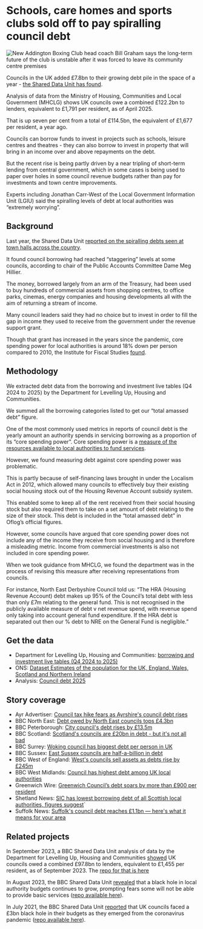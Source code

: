 # Schools, care homes and sports clubs sold off to pay spiralling council debt

![New Addington Boxing Club head coach Bill Graham says the long-term future of the club is unstable after it was forced to leave its community centre premises](https://ichef.bbci.co.uk/ace/standard/976/cpsprodpb/222f/live/2a496d00-7df5-11f0-b7e1-9f17ccfbbce5.jpg)

Councils in the UK added £7.8bn to their growing debt pile in the space of a year - [the Shared Data Unit has found](https://www.bbc.co.uk/news/articles/cq87497v8ypo).

Analysis of data from the Ministry of Housing, Communities and Local Government (MHCLG) shows UK councils owe a combined £122.2bn to lenders, equivalent to £1,791 per resident, as of April 2025.

That is up seven per cent from a total of £114.5bn, the equivalent of £1,677 per resident, a year ago.

Councils can borrow funds to invest in projects such as schools, leisure centres and theatres - they can also borrow to invest in property that will bring in an income over and above repayments on the debt. 

But the recent rise is being partly driven by a near tripling of short-term lending from central government, which in some cases is being used to paper over holes in some council revenue budgets rather than pay for investments and town centre improvements.

Experts including Jonathan Carr-West of the Local Government Information Unit (LGIU) said the spiralling levels of debt at local authorities was “extremely worrying”.

## Background

Last year, the Shared Data Unit [reported on the spiralling debts seen at town halls across the country](https://www.bbc.co.uk/news/uk-67707156).

It found council borrowing had reached “staggering” levels at some councils, according to chair of the Public Accounts Committee Dame Meg Hillier.

The money, borrowed largely from an arm of the Treasury, had been used to buy hundreds of commercial assets from shopping centres, to office parks, cinemas, energy companies and housing developments all with the aim of returning a stream of income.

Many council leaders said they had no choice but to invest in order to fill the gap in income they used to receive from the government under the revenue support grant. 

Though that grant has increased in the years since the pandemic, core spending power for local authorities is around 18% down per person compared to 2010, the Institute for Fiscal Studies [found](https://ifs.org.uk/publications/how-have-english-councils-funding-and-spending-changed-2010-2024).


## Methodology

We extracted debt data from the borrowing and investment live tables (Q4 2024 to 2025) by the Department for Levelling Up, Housing and Communities.

We summed all the borrowing categories listed to get our “total amassed debt” figure.

One of the most commonly used metrics in reports of council debt is the yearly amount an authority spends in servicing borrowing as a proportion of its “core spending power”. Core spending power is a [measure of the resources available to local authorities to fund services](https://www.gov.uk/government/publications/core-spending-power-final-local-government-finance-settlement-2023-to-2024/explanatory-note-on-core-spending-power). 

However, we found measuring debt against core spending power was problematic. 

This is partly because of self-financing laws brought in under the Localism Act in 2012, which allowed many councils to effectively buy their existing social housing stock out of the Housing Revenue Account subsidy system. 

This enabled some to keep all of the rent received from their social housing stock but also required them to take on a set amount of debt relating to the size of their stock. This debt is included in the “total amassed debt” in Oflog’s official figures.

However, some councils have argued that core spending power does not include any of the income they receive from social housing and is therefore a misleading metric. Income from commercial investments is also not included in core spending power. 

When we took guidance from MHCLG, we found the department was in the process of revising this measure after receiving representations from councils. 

For instance, North East Derbyshire Council told us: “The HRA (Housing Revenue Account) debt makes up 95% of the Council’s total debt with less than only £7m relating to the general fund. This is not recognised in the publicly available measure of debt v net revenue spend, with revenue spend only taking into account general fund expenditure. If the HRA debt is separated out then our % debt to NRE on the General Fund is negligible.” 


## Get the data

* Department for Levelling Up, Housing and Communities: [borrowing and investment live tables (Q4 2024 to 2025)](https://www.gov.uk/government/statistical-data-sets/live-tables-on-local-government-finance#borrowing-and-investment)
* ONS: [Dataset Estimates of the population for the UK, England, Wales, Scotland and Northern Ireland](https://www.ons.gov.uk/peoplepopulationandcommunity/populationandmigration/populationestimates/datasets/populationestimatesforukenglandandwalesscotlandandnorthernireland)
* Analysis: [Council debt 2025](https://github.com/BBC-Data-Unit/council-asset-sales/blob/main/data/Council%20debt%202025%20-%20for%20sharing.xlsx)

## Story coverage

* Ayr Advertiser: [Council tax hike fears as Ayrshire's council debt rises](https://www.ayradvertiser.com/news/25418063.council-tax-hike-fears-ayrshires-council-debt-rises/)
* BBC North East: [Debt owed by North East councils tops £4.3bn](https://www.bbc.co.uk/news/articles/cvgn7pp5v3vo)
* BBC Peterborough: [City council's debt rises by £13.5m](https://www.bbc.co.uk/news/articles/cy40kr03rx8o)
* BBC Scotland: [Scotland's councils are £20bn in debt - but it's not all bad](https://www.bbc.co.uk/news/articles/c62742ee2kzo)
* BBC Surrey: [Woking council has biggest debt per person in UK](https://www.bbc.co.uk/news/articles/cly3emdgjd9o)
* BBC Sussex: [East Sussex councils are half-a-billion in debt](https://www.bbc.co.uk/news/articles/cy5pdp3yyqxo)
* BBC West of England: [West's councils sell assets as debts rise by £245m](https://www.bbc.co.uk/news/articles/cglnp2x7p50o)
* BBC West Midlands: [Council has highest debt among UK local authorities](https://www.bbc.co.uk/news/articles/cnv7p3dzz7yo)
* Greenwich Wire: [Greenwich Council’s debt soars by more than £900 per resident](https://greenwichwire.co.uk/2025/08/26/greenwich-council-debt-soars-900-per-resident-2025/)
* Shetland News: [SIC has lowest borrowing debt of all Scottish local authorities, figures suggest](https://www.shetnews.co.uk/2025/08/27/sic-lowest-borrowing-debt-scotland/)`
* Suffolk News: [Suffolk's council debt reaches £1.1bn — here's what it means for your area](https://www.suffolknews.co.uk/bury-st-edmunds/news/suffolks-council-debt-reaches-1-1bn-heres-what-it-means-9430793/)

## Related projects

In September 2023, a BBC Shared Data Unit analysis of data by the Department for Levelling Up, Housing and Communities [showed](https://www.bbc.co.uk/news/uk-67707156) UK councils owed a combined £97.8bn to lenders, equivalent to £1,455 per resident, as of September 2023. The [repo for that is here](https://github.com/BBC-Data-Unit/council-debt-23)

In August 2023, the BBC Shared Data Unit [revealed](https://www.bbc.co.uk/news/uk-66428191) that a black hole in local authority budgets continues to grow, prompting fears some will not be able to provide basic services ([repo available here](https://github.com/BBC-Data-Unit/council-finances-23)).

In July 2021, the BBC Shared Data Unit [reported](https://www.bbc.co.uk/news/uk-57720900) that UK councils faced a £3bn black hole in their budgets as they emerged from the coronavirus pandemic ([repo available here](https://github.com/BBC-Data-Unit/Council_cuts_during_the_pandemic)).


